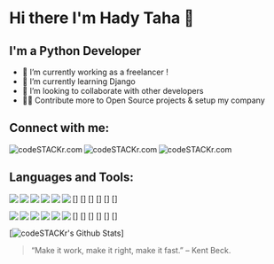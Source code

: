 # Hi there  I'm Hady Taha 👋


## I'm a Python Developer

- 🔭 I’m currently working as a freelancer !
- 🌱 I’m currently learning Django
- 👯 I’m looking to collaborate with other developers
- 🐱‍👓 Contribute more to Open Source projects & setup my company


## Connect with me:


[<img align="left" alt="codeSTACKr.com"  src="https://img.shields.io/badge/Instagram-E4405F?style=for-the-badge&logo=instagram&logoColor=white"/>](https://twitter.com/HadyTaha77)
[<img align="left" alt="codeSTACKr.com"  src="https://img.shields.io/badge/Twitter-1DA1F2?style=for-the-badge&logo=twitter&logoColor=white"/>](https://www.instagram.com/haditaha__/)
[<img align="left" alt="codeSTACKr.com"  src="https://img.shields.io/badge/LinkedIn-0077B5?style=for-the-badge&logo=linkedin&logoColor=white"/>](https://www.linkedin.com/in/hady-taha/)
</br>



## Languages and Tools:


  [<img align="left"   src="https://img.shields.io/badge/Python-3776AB?style=for-the-badge&logo=python&logoColor=white" />]
  [<img align="left"   src="https://img.shields.io/badge/Django-092E20?style=for-the-badge&logo=django&logoColor=white" />]
  [<img align="left"   src="https://img.shields.io/badge/jQuery-0769AD?style=for-the-badge&logo=jquery&logoColor=white" />]
  [<img align="left"   src="https://img.shields.io/badge/JavaScript-F7DF1E?style=for-the-badge&logo=javascript&logoColor=black" />]
  [<img align="left"   src="https://img.shields.io/badge/HTML-239120?style=for-the-badge&logo=html5&logoColor=white" />]
  [<img align="left"   src="https://img.shields.io/badge/HTML5-E34F26?style=for-the-badge&logo=html5&logoColor=white" />]


 
  [<img align="left"   src="https://img.shields.io/badge/CSS-239120?&style=for-the-badge&logo=css3&logoColor=white" />]
  [<img align="left"   src="https://img.shields.io/badge/CSS3-1572B6?style=for-the-badge&logo=css3&logoColor=white" />]
  [<img align="left"   src="https://img.shields.io/badge/Bootstrap-563D7C?style=for-the-badge&logo=bootstrap&logoColor=white" />]
  [<img align="left"   src="https://img.shields.io/badge/Flutter-02569B?style=for-the-badge&logo=flutter&logoColor=white" />]
  [<img align="left"   src="https://img.shields.io/badge/MySQL-00000F?style=for-the-badge&logo=mysql&logoColor=white" />]
  [<img align="left"   src="https://img.shields.io/badge/SQLite-07405E?style=for-the-badge&logo=sqlite&logoColor=white" />]





  [<img  alt="codeSTACKr's Github Stats" src="https://github-readme-stats.vercel.app/api?username=Hady-Taha&show_icons=true&hide_border=false" />]





  > “Make it work, make it right, make it fast.” – Kent Beck.



